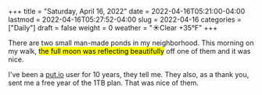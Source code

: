 +++
title = "Saturday, April 16, 2022"
date = 2022-04-16T05:21:00-04:00
lastmod = 2022-04-16T05:27:52-04:00
slug = 2022-04-16
categories = ["Daily"]
draft = false
weight = 0
weather = "☀️Clear +35°F"
+++

There are two small man-made ponds in my neighborhood. This morning on my walk, <mark>the full moon was reflecting beautifully</mark> off one of them and it was nice.

I've been a [put.io](https://put.io) user for 10 years, they tell me. They also, as a thank you, sent me a free year of the 1TB plan. That was nice of them.

[//]: # "Exported with love from a post written in Org mode"
[//]: # "- https://github.com/kaushalmodi/ox-hugo"

